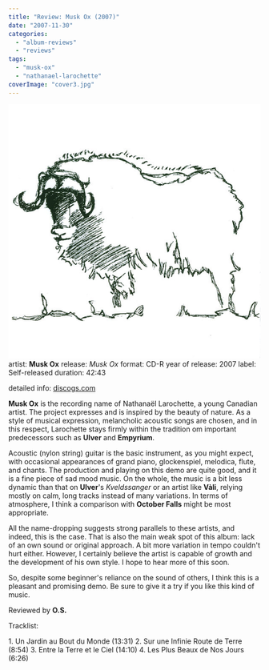```yaml
---
title: "Review: Musk Ox (2007)"
date: "2007-11-30"
categories: 
  - "album-reviews"
  - "reviews"
tags: 
  - "musk-ox"
  - "nathanael-larochette"
coverImage: "cover3.jpg"
---
```


[![](images/cover3.jpg "muskox")](http://www.eveningoflight.nl/wordpress/wp-content/uploads/2011/08/cover3.jpg)artist: **Musk Ox** release: _Musk Ox_ format: CD-R year of release: 2007 label: Self-released duration: 42:43

detailed info: [discogs.com](http://www.discogs.com/Musk-Ox-Musk-Ox/master/360883)

**Musk Ox** is the recording name of Nathanaël Larochette, a young Canadian artist. The project expresses and is inspired by the beauty of nature. As a style of musical expression, melancholic acoustic songs are chosen, and in this respect, Larochette stays firmly within the tradition om important predecessors such as **Ulver** and **Empyrium**.

Acoustic (nylon string) guitar is the basic instrument, as you might expect, with occasional appearances of grand piano, glockenspiel, melodica, flute, and chants. The production and playing on this demo are quite good, and it is a fine piece of sad mood music. On the whole, the music is a bit less dynamic than that on **Ulver**'s _Kveldssanger_ or an artist like **Vàli**, relying mostly on calm, long tracks instead of many variations. In terms of atmosphere, I think a comparison with **October Falls** might be most appropriate.

All the name-dropping suggests strong parallels to these artists, and indeed, this is the case. That is also the main weak spot of this album: lack of an own sound or original approach. A bit more variation in tempo couldn't hurt either. However, I certainly believe the artist is capable of growth and the development of his own style. I hope to hear more of this soon.

So, despite some beginner's reliance on the sound of others, I think this is a pleasant and promising demo. Be sure to give it a try if you like this kind of music.

Reviewed by **O.S.**

Tracklist:

1\. Un Jardin au Bout du Monde (13:31) 2. Sur une Infinie Route de Terre (8:54) 3. Entre la Terre et le Ciel (14:10) 4. Les Plus Beaux de Nos Jours (6:26)
